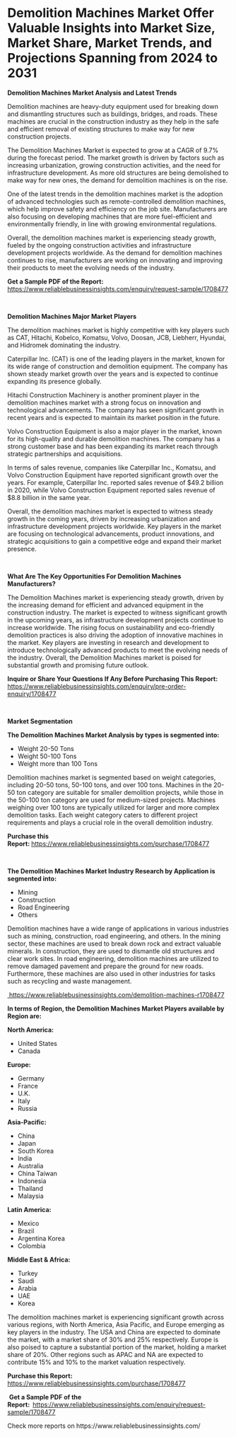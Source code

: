 <p><h1>Demolition Machines Market Offer Valuable Insights into Market Size, Market Share, Market Trends, and Projections Spanning from 2024 to 2031</h1></p><p><strong>Demolition Machines Market Analysis and Latest Trends</strong></p>
<p><p>Demolition machines are heavy-duty equipment used for breaking down and dismantling structures such as buildings, bridges, and roads. These machines are crucial in the construction industry as they help in the safe and efficient removal of existing structures to make way for new construction projects.</p><p>The Demolition Machines Market is expected to grow at a CAGR of 9.7% during the forecast period. The market growth is driven by factors such as increasing urbanization, growing construction activities, and the need for infrastructure development. As more old structures are being demolished to make way for new ones, the demand for demolition machines is on the rise.</p><p>One of the latest trends in the demolition machines market is the adoption of advanced technologies such as remote-controlled demolition machines, which help improve safety and efficiency on the job site. Manufacturers are also focusing on developing machines that are more fuel-efficient and environmentally friendly, in line with growing environmental regulations.</p><p>Overall, the demolition machines market is experiencing steady growth, fueled by the ongoing construction activities and infrastructure development projects worldwide. As the demand for demolition machines continues to rise, manufacturers are working on innovating and improving their products to meet the evolving needs of the industry.</p></p>
<p><strong>Get a Sample PDF of the Report:&nbsp;</strong> <a href="https://www.reliablebusinessinsights.com/enquiry/request-sample/1708477">https://www.reliablebusinessinsights.com/enquiry/request-sample/1708477</a></p>
<p>&nbsp;</p>
<p><strong>Demolition Machines Major Market Players</strong></p>
<p><p>The demolition machines market is highly competitive with key players such as CAT, Hitachi, Kobelco, Komatsu, Volvo, Doosan, JCB, Liebherr, Hyundai, and Hidromek dominating the industry. </p><p>Caterpillar Inc. (CAT) is one of the leading players in the market, known for its wide range of construction and demolition equipment. The company has shown steady market growth over the years and is expected to continue expanding its presence globally.</p><p>Hitachi Construction Machinery is another prominent player in the demolition machines market with a strong focus on innovation and technological advancements. The company has seen significant growth in recent years and is expected to maintain its market position in the future.</p><p>Volvo Construction Equipment is also a major player in the market, known for its high-quality and durable demolition machines. The company has a strong customer base and has been expanding its market reach through strategic partnerships and acquisitions.</p><p>In terms of sales revenue, companies like Caterpillar Inc., Komatsu, and Volvo Construction Equipment have reported significant growth over the years. For example, Caterpillar Inc. reported sales revenue of $49.2 billion in 2020, while Volvo Construction Equipment reported sales revenue of $8.8 billion in the same year.</p><p>Overall, the demolition machines market is expected to witness steady growth in the coming years, driven by increasing urbanization and infrastructure development projects worldwide. Key players in the market are focusing on technological advancements, product innovations, and strategic acquisitions to gain a competitive edge and expand their market presence.</p></p>
<p>&nbsp;</p>
<p><strong>What Are The Key Opportunities For Demolition Machines Manufacturers?</strong></p>
<p><p>The Demolition Machines market is experiencing steady growth, driven by the increasing demand for efficient and advanced equipment in the construction industry. The market is expected to witness significant growth in the upcoming years, as infrastructure development projects continue to increase worldwide. The rising focus on sustainability and eco-friendly demolition practices is also driving the adoption of innovative machines in the market. Key players are investing in research and development to introduce technologically advanced products to meet the evolving needs of the industry. Overall, the Demolition Machines market is poised for substantial growth and promising future outlook.</p></p>
<p><strong>Inquire or Share Your Questions If Any Before Purchasing This Report:</strong> <a href="https://www.reliablebusinessinsights.com/enquiry/pre-order-enquiry/1708477">https://www.reliablebusinessinsights.com/enquiry/pre-order-enquiry/1708477</a></p>
<p>&nbsp;</p>
<p><strong>Market Segmentation</strong></p>
<p><strong>The Demolition Machines Market Analysis by types is segmented into:</strong></p>
<p><ul><li>Weight 20-50 Tons</li><li>Weight 50-100 Tons</li><li>Weight more than 100 Tons</li></ul></p>
<p><p>Demolition machines market is segmented based on weight categories, including 20-50 tons, 50-100 tons, and over 100 tons. Machines in the 20-50 ton category are suitable for smaller demolition projects, while those in the 50-100 ton category are used for medium-sized projects. Machines weighing over 100 tons are typically utilized for larger and more complex demolition tasks. Each weight category caters to different project requirements and plays a crucial role in the overall demolition industry.</p></p>
<p><strong>Purchase this Report:&nbsp;</strong><a href="https://www.reliablebusinessinsights.com/purchase/1708477">https://www.reliablebusinessinsights.com/purchase/1708477</a></p>
<p>&nbsp;</p>
<p><strong>The Demolition Machines Market Industry Research by Application is segmented into:</strong></p>
<p><ul><li>Mining</li><li>Construction</li><li>Road Engineering</li><li>Others</li></ul></p>
<p><p>Demolition machines have a wide range of applications in various industries such as mining, construction, road engineering, and others. In the mining sector, these machines are used to break down rock and extract valuable minerals. In construction, they are used to dismantle old structures and clear work sites. In road engineering, demolition machines are utilized to remove damaged pavement and prepare the ground for new roads. Furthermore, these machines are also used in other industries for tasks such as recycling and waste management.</p></p>
<p><a href="https://www.reliablebusinessinsights.com/demolition-machines-r1708477">&nbsp;https://www.reliablebusinessinsights.com/demolition-machines-r1708477</a></p>
<p><strong>In terms of Region, the Demolition Machines Market Players available by Region are:</strong></p>
<p>
    <p> <strong> North America: </strong>
        <ul>
            <li>United States</li>
            <li>Canada</li>
        </ul>
        </p> 
    <p> <strong> Europe: </strong>
        <ul>
            <li>Germany</li>
            <li>France</li>
            <li>U.K.</li>
            <li>Italy</li>
            <li>Russia</li>
        </ul>
        </p> 
    <p> <strong> Asia-Pacific: </strong>
        <ul>
            <li>China</li>
            <li>Japan</li>
            <li>South Korea</li>
            <li>India</li>
            <li>Australia</li>
            <li>China Taiwan</li>
            <li>Indonesia</li>
            <li>Thailand</li>
            <li>Malaysia</li>
        </ul>
        </p> 
    <p> <strong> Latin America: </strong>
        <ul>
            <li>Mexico</li>
            <li>Brazil</li>
            <li>Argentina Korea</li>
            <li>Colombia</li>
        </ul>
        </p> 
    <p> <strong> Middle East & Africa: </strong>
        <ul>
            <li>Turkey</li>
            <li>Saudi</li>
            <li>Arabia</li>
            <li>UAE</li>
            <li>Korea</li>
        </ul>
    </p>
    </p>
<p><p>The demolition machines market is experiencing significant growth across various regions, with North America, Asia Pacific, and Europe emerging as key players in the industry. The USA and China are expected to dominate the market, with a market share of 30% and 25% respectively. Europe is also poised to capture a substantial portion of the market, holding a market share of 20%. Other regions such as APAC and NA are expected to contribute 15% and 10% to the market valuation respectively.</p></p>
<p><strong>Purchase this Report: </strong><a href="https://www.reliablebusinessinsights.com/purchase/1708477">https://www.reliablebusinessinsights.com/purchase/1708477</a></p>
<p>&nbsp;<strong>Get a Sample PDF of the Report:&nbsp;&nbsp;</strong><a href="https://www.reliablebusinessinsights.com/enquiry/request-sample/1708477">https://www.reliablebusinessinsights.com/enquiry/request-sample/1708477</a></p>
<p><strong></strong></p>
<p>Check more reports on https://www.reliablebusinessinsights.com/</p>